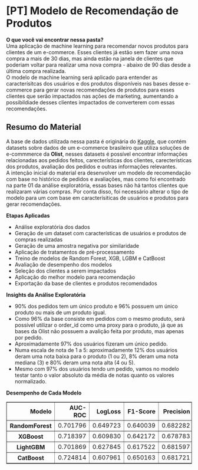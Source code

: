 # **[PT]** Modelo de Recomendação de Produtos
**O que você vai encontrar nessa pasta?** \
Uma aplicação de machine learning para recomendar novos produtos para clientes de um e-commerce. Esses clientes já estão sem fazer uma nova compra a mais de 30 dias, mas ainda estão na janela de clientes que poderiam voltar para realizar uma nova compra - abaixo de 90 dias desde a última compra realizada. \
O modelo de machine learning será aplicado para entender as caracterísitcas dos usuários e dos produtos disponíveis nas bases desse e-commerce para gerar novas recomendações de produtos para esses clientes que serão impactados nas ações de marketing, aumentando a possibildiade desses clientes impactados de converterem com essas recomendações.

  ## Resumo do Material
A base de dados utilizada nessa pasta é originária do [Kaggle](https://www.kaggle.com/datasets/olistbr/brazilian-ecommerce), que contém datasets sobre dados de um e-commerce brasileiro que utiliza soluções de e-commmerce da **Olist**, nesses datasets é possível encontrar informações relacionadas aos pedidos feitos, carecterísticas dos clientes, carecterísticas dos produtos, avaliação dos pedidos e outras informações relevantes.\
A intenção inicial do material era desenvolver um modelo de recomendação com base no histórico de pedidos e avaliações, mas como foi encontrado na parte 01 da análise exploratória, essas bases não há tantos clientes que realizaram várias compras. Por conta disso, foi necessário alterar o tipo de modelo para um com base em caracterísiticas de usuários e produtos para gerar recomendações.

**Etapas Aplicadas**
- Análise exploratória dos dados
- Geração de um dataset com características de usuários e produtos de compras realizadas
- Geração de uma amostra negativa por similaridade
- Aplicação de tratamentos de pré-processamento
- Treino de modelos de Random Forest, XGB, LGBM e CatBoost
- Avaliação de desempenho dos modelos
- Seleção dos clientes a serem impactados
- Aplicação do melhor modelo para recomendação
- Exportação da base de clientes e produtos recomendados

**Insights da Análise Exploratória**
- 90% dos pedidos tem um único produto e 96% possuem um único produto ou mais de um produto igual.
- Como 96% da base consiste em pedidos com o mesmo produto, será possível utilizar o order_id como uma proxy para o produto, já que as bases da Olist não possuem a avalição feita por produto, mas apenas por pedido.
- Aproximadamente 97% dos usuários fizeram um único pedido.
- Numa escala de nota de 1 a 5: aproximadamente 12% dos usuários deram uma nota baixa para o produto (1 ou 2), 8% deram uma nota mediana (3) e 80% deram uma nota alta (4 ou 5).
- Mesmo com 97% dos usuários tendo um pedido, vamos no modelo testar tanto o valor absoluto da média de notas quanto os valores normalizado.

**Desempenho de Cada Modelo**
<div>
<style scoped>
    .dataframe tbody tr th:only-of-type {
        vertical-align: middle;
    }
    .dataframe tbody tr th {
        vertical-align: top;
    }
    .dataframe thead th {
        text-align: right;
    }
</style>
<table border="1" class="dataframe">
  <thead>
    <tr style="text-align: right;">
      <th>Modelo</th>
      <th>AUC-ROC</th>
      <th>LogLoss</th>
      <th>F1-Score</th>
      <th>Precision</th>
      <th>Recall</th>
      <th>Average Precision</th>
    </tr>
  </thead>
  <tbody>
    <tr>
      <th>RandomForest</th>
      <td>0.701796</td>
      <td>0.649723</td>
      <td>0.640039</td>
      <td>0.682282</td>
      <td>0.602721</td>
      <td>0.748785</td>
    </tr>
    <tr>
      <th>XGBoost</th>
      <td>0.718397</td>
      <td>0.609830</td>
      <td>0.642172</td>
      <td>0.678783</td>
      <td>0.609308</td>
      <td>0.750327</td>
    </tr>
    <tr>
      <th>LightGBM</th>
      <td>0.701869</td>
      <td>0.627845</td>
      <td>0.617522</td>
      <td>0.681597</td>
      <td>0.564458</td>
      <td>0.736580</td>
    </tr>
    <tr>
      <th>CatBoost</th>
      <td>0.724814</td>
      <td>0.607961</td>
      <td>0.650163</td>
      <td>0.681721</td>
      <td>0.621398</td>
      <td>0.754333</td>
    </tr>
  </tbody>
</table>
</div>
